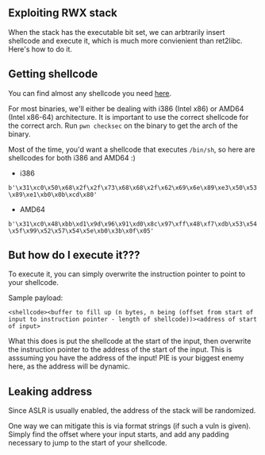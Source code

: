 Exploiting RWX stack
---
When the stack has the executable bit set, we can arbtrarily insert shellcode and execute it, which is much more convienient than ret2libc. Here's how to do it.

## Getting shellcode

You can find almost any shellcode you need [here](http://shell-storm.org/shellcode/).

For most binaries, we'll either be dealing with i386 (Intel x86) or AMD64 (Intel x86-64) architecture. It is important to use the correct shellcode for the correct arch. Run `pwn checksec` on the binary to get the arch of the binary.

Most of the time, you'd want a shellcode that executes `/bin/sh`, so here are shellcodes for both i386 and AMD64 :)

- i386

`b'\x31\xc0\x50\x68\x2f\x2f\x73\x68\x68\x2f\x62\x69\x6e\x89\xe3\x50\x53\x89\xe1\xb0\x0b\xcd\x80'`

- AMD64

`b'\x31\xc0\x48\xbb\xd1\x9d\x96\x91\xd0\x8c\x97\xff\x48\xf7\xdb\x53\x54\x5f\x99\x52\x57\x54\x5e\xb0\x3b\x0f\x05'`

## But how do I execute it???

To execute it, you can simply overwrite the instruction pointer to point to your shellcode.

Sample payload:

`<shellcode><buffer to fill up (n bytes, n being (offset from start of input to instruction pointer - length of shellcode))><address of start of input>`

What this does is put the shellcode at the start of the input, then overwrite the instruction pointer to the address of the start of the input. This is asssuming you have the address of the input! PIE is your biggest enemy here, as the address will be dynamic.

## Leaking address

Since ASLR is usually enabled, the address of the stack will be randomized. 

One way we can mitigate this is via format strings (if such a vuln is given). Simply find the offset where your input starts, and add any padding necessary to jump to the start of your shellcode.
